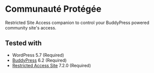 Communauté Protégée
===================

Restricted Site Access companion to control your BuddyPress powered community site's access.

Tested with
-----------

+ WordPress 5.7 (Required)
+ [BuddyPress](https://wordpress.org/plugins/buddypress/) 6.2 (Required)
+ [Restricted Access Site](https://wordpress.org/plugins/restricted-site-access/) 7.2.0 (Required)
